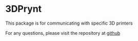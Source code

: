 # 3DPrynt

This package is for communicating with specific 3D printers

For any questions, please visit the repository at [github](https://github.com/lyramakes/3dprynt)
